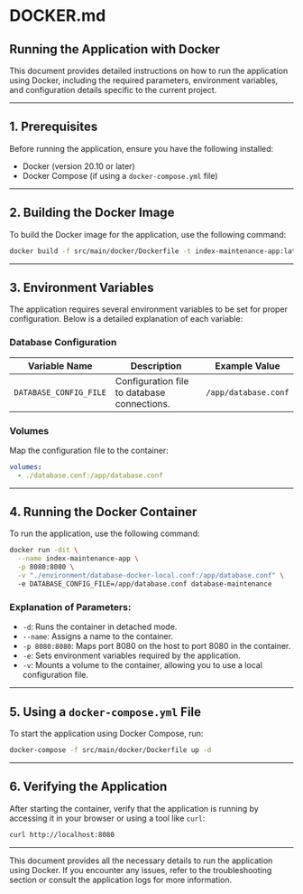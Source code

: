 # DOCKER.md

## Running the Application with Docker

This document provides detailed instructions on how to run the application using Docker, including the required parameters, environment variables, and configuration details specific to the current project.

---

## 1. Prerequisites

Before running the application, ensure you have the following installed:
- Docker (version 20.10 or later)
- Docker Compose (if using a `docker-compose.yml` file)

---

## 2. Building the Docker Image

To build the Docker image for the application, use the following command:

```bash
docker build -f src/main/docker/Dockerfile -t index-maintenance-app:latest .
```
---

## 3. Environment Variables

The application requires several environment variables to be set for proper configuration. Below is a detailed explanation of each variable:

### **Database Configuration**
| Variable Name          | Description                                 | Example Value        |
|------------------------|---------------------------------------------|----------------------|
| `DATABASE_CONFIG_FILE` | Configuration file to database connections. | `/app/database.conf` |

### **Volumes**
Map the configuration file to the container:
```yaml
volumes:
  - ./database.conf:/app/database.conf
```
---

## 4. Running the Docker Container

To run the application, use the following command:

```bash
docker run -dit \
  --name index-maintenance-app \
  -p 8080:8080 \
  -v "./environment/database-docker-local.conf:/app/database.conf" \ 
  -e DATABASE_CONFIG_FILE=/app/database.conf database-maintenance

```

### Explanation of Parameters:
- `-d`: Runs the container in detached mode.
- `--name`: Assigns a name to the container.
- `-p 8080:8080`: Maps port 8080 on the host to port 8080 in the container.
- `-e`: Sets environment variables required by the application.
- `-v`: Mounts a volume to the container, allowing you to use a local configuration file.
---

## 5. Using a `docker-compose.yml` File

To start the application using Docker Compose, run:

```bash
docker-compose -f src/main/docker/Dockerfile up -d
```

---

## 6. Verifying the Application

After starting the container, verify that the application is running by accessing it in your browser or using a tool like `curl`:

```bash
curl http://localhost:8080
```

---

This document provides all the necessary details to run the application using Docker. If you encounter any issues, refer to the troubleshooting section or consult the application logs for more information.